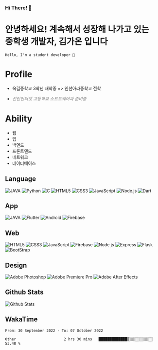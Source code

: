 ### Hi There! 👋

# 안녕하세요! 계속해서 성장해 나가고 있는 중학생 개발자, <b>김가온</b> 입니다

```
Hello, I'm a student developer 🌙
```

# Profile

-   옥길중학교 3학년 재학중 => 인천아라중학교 전학
-   _<p style='color:gray'>선린인터넷 고등학교 소프트웨어과 준비중</p>_

# Ability

-   웹
-   앱
-   백엔드
-   프론트엔드
-   네트워크
-   데이터베이스

## Language

![JAVA](https://img.shields.io/badge/Java--007396?logo=java&logoColor=FFFFFF)
![Python](https://img.shields.io/badge/Python--3776AB?logo=Python&logoColor=FFFFFF)
![C](https://img.shields.io/badge/C--A8B9CC?logo=C&logoColor=FFFFFF)
![HTML5](https://img.shields.io/badge/HTML5--E34F26?logo=HTML5&logoColor=FFFFFF)
![CSS3](https://img.shields.io/badge/CSS3--0074D9?logo=CSS3&logoColor=FFFFFF)
![JavaScript](https://img.shields.io/badge/JavaScript--F7DF1E?logo=JavaScript&logoColor=FFFFFF)
![Node.js](https://img.shields.io/badge/Node.js--0074D9?logo=Node.js&logoColor=FFFFFF)
![Dart](https://img.shields.io/badge/Dart--0074D9?logo=Dart&logoColor=FFFFFF)

## App

![JAVA](https://img.shields.io/badge/Java--007396?logo=java&logoColor=FFFFFF)
![Flutter](https://img.shields.io/badge/Flutter--0074D9?logo=Flutter&logoColor=FFFFFF)
![Android](https://img.shields.io/badge/Android--3DDC84?logo=Android&logoColor=FFFFFF)
![Firebase](https://img.shields.io/badge/Firebase--FFCA28?logo=Firebase&logoColor=FFFFFF)

## Web

![HTML5](https://img.shields.io/badge/HTML5--E34F26?logo=HTML5&logoColor=FFFFFF)
![CSS3](https://img.shields.io/badge/CSS3--0074D9?logo=CSS3&logoColor=FFFFFF)
![JavaScript](https://img.shields.io/badge/JavaScript--F7DF1E?logo=JavaScript&logoColor=FFFFFF)
![Firebase](https://img.shields.io/badge/Firebase--FFCA28?logo=Firebase&logoColor=FFFFFF)
![Node.js](https://img.shields.io/badge/Node.js--0074D9?logo=Node.js&logoColor=FFFFFF)
![Express](https://img.shields.io/badge/Express--52BBE6?logo=Express&logoColor=FFFFFF)
![Flask](https://img.shields.io/badge/Flask--005571?logo=Flask&logoColor=FFFFFF)
![BootStrap](https://img.shields.io/badge/Bootstrap--7952B3?logo=Bootstrap&logoColor=FFFFFF)

## Design

![Adobe Photoshop](https://img.shields.io/badge/Adobe%20Photoshop--31A8FF?logo=Adobe-Photoshop&logoColor=FFFFFF)
![Adobe Premiere Pro](https://img.shields.io/badge/Adobe%20Premiere%20Pro--9999FF?logo=Adobe%20Premiere%20Pro&logoColor=FFFFFF)
![Adobe After Effects](https://img.shields.io/badge/Adobe%20After%20Effects--4b4be3?logo=Adobe%20After%20Effects&logoColor=FFFFFF)

## Github Stats

![Github Stats](https://github-readme-stats.vercel.app/api/top-langs/?username=NY0510&theme=tokyonight&hide_border=true&layout=compact)

## WakaTime

<!--START_SECTION:waka-->

```text
From: 30 September 2022 - To: 07 October 2022

Other                      2 hrs 30 mins   █████████████▒░░░░░░░░░░░   53.48 %
```

<!--END_SECTION:waka-->
